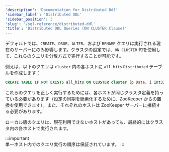 ```yaml
---
'description': 'Documentation for Distributed Ddl'
'sidebar_label': 'Distributed DDL'
'sidebar_position': 3
'slug': '/sql-reference/distributed-ddl'
'title': 'Distributed DDL Queries (ON CLUSTER Clause)'
---
```




デフォルトでは、`CREATE`、`DROP`、`ALTER`、および `RENAME` クエリは実行される現在のサーバーにのみ影響します。クラスタの設定では、`ON CLUSTER` 句を使用して、これらのクエリを分散方式で実行することが可能です。

例えば、以下のクエリは `cluster` 内の各ホストに `all_hits` `Distributed` テーブルを作成します：

```sql
CREATE TABLE IF NOT EXISTS all_hits ON CLUSTER cluster (p Date, i Int32) ENGINE = Distributed(cluster, default, hits)
```

これらのクエリを正しく実行するためには、各ホストが同じクラスタ定義を持っている必要があります（設定の同期を簡素化するために、ZooKeeper からの置換を使用できます）。また、それぞれのホストは ZooKeeper サーバーに接続する必要があります。

ローカル版のクエリは、現在利用できないホストがあっても、最終的にはクラスタ内の各ホストで実行されます。

:::important    
単一ホスト内でのクエリ実行の順序は保証されています。
:::
